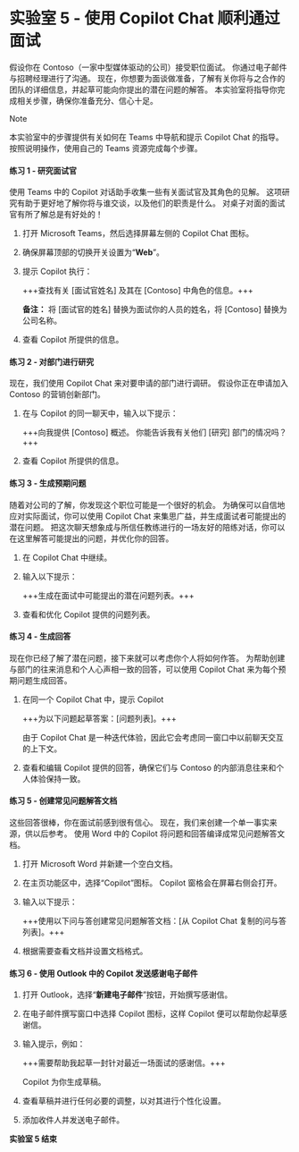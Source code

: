 # 实验室 5 - 使用 Copilot Chat 顺利通过面试

假设你在 Contoso（一家中型媒体驱动的公司）接受职位面试。 你通过电子邮件与招聘经理进行了沟通。 现在，你想要为面谈做准备，了解有关你将与之合作的团队的详细信息，并起草可能向你提出的潜在问题的解答。 本实验室将指导你完成相关步骤，确保你准备充分、信心十足。

> [!NOTE]
> 本实验室中的步骤提供有关如何在 Teams 中导航和提示 Copilot Chat 的指导。 按照说明操作，使用自己的 Teams 资源完成每个步骤。

#### 练习 1 - 研究面试官

使用 Teams 中的 Copilot 对话助手收集一些有关面试官及其角色的见解。 这项研究有助于更好地了解你将与谁交谈，以及他们的职责是什么。 对桌子对面的面试官有所了解总是有好处的！

1. 打开 Microsoft Teams，然后选择屏幕左侧的 Copilot Chat 图标。

1. 确保屏幕顶部的切换开关设置为“**Web**”。

1. 提示 Copilot 执行：

    +++查找有关 [面试官姓名] 及其在 [Contoso] 中角色的信息。+++

    **备注：** 将 [面试官的姓名] 替换为面试你的人员的姓名，将 [Contoso] 替换为公司名称。

1. 查看 Copilot 所提供的信息。

#### 练习 2 - 对部门进行研究

现在，我们使用 Copilot Chat 来对要申请的部门进行调研。 假设你正在申请加入 Contoso 的营销创新部门。

1. 在与 Copilot 的同一聊天中，输入以下提示：

    +++向我提供 [Contoso] 概述。 你能告诉我有关他们 [研究] 部门的情况吗？+++

1. 查看 Copilot 所提供的信息。

#### 练习 3 - 生成预期问题

随着对公司的了解，你发现这个职位可能是一个很好的机会。 为确保可以自信地应对实际面试，你可以使用 Copilot Chat 来集思广益，并生成面试者可能提出的潜在问题。 把这次聊天想象成与所信任教练进行的一场友好的陪练对话，你可以在这里解答可能提出的问题，并优化你的回答。

1. 在 Copilot Chat 中继续。

1. 输入以下提示：

    +++生成在面试中可能提出的潜在问题列表。+++

1. 查看和优化 Copilot 提供的问题列表。

#### 练习 4 - 生成回答

现在你已经了解了潜在问题，接下来就可以考虑你个人将如何作答。 为帮助创建与部门的往来消息和个人心声相一致的回答，可以使用 Copilot Chat 来为每个预期问题生成回答。

1. 在同一个 Copilot Chat 中，提示 Copilot

    +++为以下问题起草答案：[问题列表]。+++

    由于 Copilot Chat 是一种迭代体验，因此它会考虑同一窗口中以前聊天交互的上下文。

1. 查看和编辑 Copilot 提供的回答，确保它们与 Contoso 的内部消息往来和个人体验保持一致。

#### 练习 5 - 创建常见问题解答文档

这些回答很棒，你在面试前感到很有信心。 现在，我们来创建一个单一事实来源，供以后参考。 使用 Word 中的 Copilot 将问题和回答编译成常见问题解答文档。

1. 打开 Microsoft Word 并新建一个空白文档。

1. 在主页功能区中，选择“Copilot”图标。 Copilot 窗格会在屏幕右侧会打开。

1. 输入以下提示：

    +++使用以下问与答创建常见问题解答文档：[从 Copilot Chat 复制的问与答列表]。+++

1. 根据需要查看文档并设置文档格式。

#### 练习 6 - 使用 Outlook 中的 Copilot 发送感谢电子邮件

1. 打开 Outlook，选择“**新建电子邮件**”按钮，开始撰写感谢信。

1. 在电子邮件撰写窗口中选择 Copilot 图标，这样 Copilot 便可以帮助你起草感谢信。

1. 输入提示，例如：

    +++需要帮助我起草一封针对最近一场面试的感谢信。+++

    Copilot 为你生成草稿。

1. 查看草稿并进行任何必要的调整，以对其进行个性化设置。

1. 添加收件人并发送电子邮件。

**实验室 5 结束**